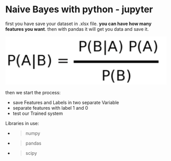 # **Naive Bayes with python - jupyter**

first you have save your dataset in .xlsx file. **you can have how many features you want**. then with pandas it will get you data and save it.

![Naive bayes](./bayes.png)

then we start the process:

  - save Features and Labels in two separate Variable
  - separate features with label 1 and 0
  - test our Trained system

Libraries in use:

  - > numpy
  - > pandas
  -  > scipy
